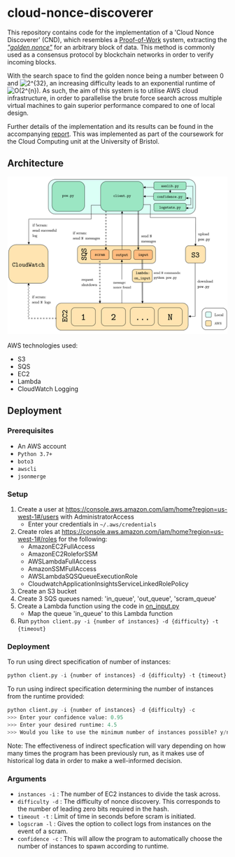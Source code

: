 # cloud-nonce-discoverer

This repository contains code for the implementation of a 'Cloud Nonce Discoverer' (CND), which resembles a [Proof-of-Work](![2^{n}](https://render.githubusercontent.com/render/math?math=2%5E%7Bn%7D)
) system, extracting the *["golden nonce"](https://en.bitcoin.it/wiki/Nonce)* for an arbitrary block of data. This method is commonly used as a consensus protocol by blockchain networks in order to verify incoming blocks.

With the search space to find the golden nonce being a number between 0 and ![2^{32}](https://render.githubusercontent.com/render/math?math=2%5E%7B32%7D), an increasing difficulty leads to an exponential runtime of ![O(2^{n})](https://render.githubusercontent.com/render/math?math=O(2%5E%7Bn%7D)). As such, the aim of this system is to utilise AWS cloud infrastructure, in order to parallelise the brute force search across multiple virtual machines to gain superior performance compared to one of local design. 

Further details of the implementation and its results can be found in the accompanying [report](./report/report.pdf). This was implemented as part of the coursework for the Cloud Computing unit at the University of Bristol.

## Architecture

<p align="center">
    <img width="700" src="./report/images/parallel_cnd_architecture.png"/>
</p>

AWS technologies used:

- S3
- SQS
- EC2
- Lambda
- CloudWatch Logging

## Deployment

### Prerequisites

- An AWS account
- `Python 3.7+`
- `boto3`
- `awscli`
- `jsonmerge`

### Setup

1. Create a user at https://console.aws.amazon.com/iam/home?region=us-west-1#/users with AdministratorAccess
    - Enter your credentials in `~/.aws/credentials`
2. Create roles at https://console.aws.amazon.com/iam/home?region=us-west-1#/roles for the following:
    - AmazonEC2FullAccess
    - AmazonEC2RoleforSSM
    - AWSLambdaFullAccess
    - AmazonSSMFullAccess
    - AWSLambdaSQSQueueExecutionRole
    - CloudwatchApplicationInsightsServiceLinkedRolePolicy
3. Create an S3 bucket
4. Create 3 SQS queues named: 'in_queue', 'out_queue', 'scram_queue'
5. Create a Lambda function using the code in [on_input.py](./lambda/run_script.py)
    - Map the queue 'in_queue' to this Lambda function
6. Run `python client.py -i {number of instances} -d {difficulty} -t {timeout}`

### Deployment

To run using direct specification of number of instances:

```python
python client.py -i {number of instances} -d {difficulty} -t {timeout}
```

To run using indirect specification determining the number of instances from the runtime provided:

```python
python client.py -i {number of instances} -d {difficulty} -c
>>> Enter your confidence value: 0.95
>>> Enter your desired runtime: 4.5
>>> Would you like to use the minimum number of instances possible? y/n : n
```

Note: The effectiveness of indirect specfication will vary depending on how many times the program has been previously run, as it makes use of historical log data in order to make a well-informed decision.

### Arguments

- `instances -i`  : The number of EC2 instances to divide the task across.
- `difficulty -d` : The difficulty of nonce discovery. This corresponds to the number of leading zero bits required in the hash.
- `timeout -t`    : Limit of time in seconds before scram is initiated.
- `logscram -l`   : Gives the option to collect logs from instances on the event of a scram.
- `confidence -c` : This will allow the program to automatically choose the number of instances to spawn according to runtime.
